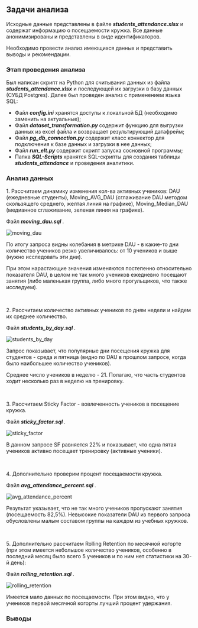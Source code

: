 ## Задачи анализа ##
<p> Исходные данные представлены в файле <b><i>students_attendance.xlsx</i></b> и содержат информацию о посещаемости кружка. Все данные анонимизированы и представлены в виде идентификаторов. </p>
<p> Необходимо провести анализ имеющихся данных и представить выводы и рекомендации. </p>

### Этап проведения анализа ###
<p> Был написан скрипт на Python для считывания данных из файла <b><i>students_attendance.xlsx</i></b> и последующей их загрузки в базу данных (СУБД Postgres). Далее был проведен анализ с применением языка SQL:
  
- Файл <b><i>config.ini</i></b> хранятся доступы к локальной БД (необходимо заменить на актуальные);
- Файл <b><i> dataset_transformation.py </i></b> содержит функцию для выгрузки данных из excel файла и возвращает результирующий датафрейм;
- Файл <b><i> pg_db_connection.py </i></b> содержит класс коннектор для подключения к базе данных и загрузки в нее данных;
- Файл <b><i> run_elt.py </i></b> содержит скрипт запуска сосновной программы;
- Папка <b><i> SQL-Scripts </i></b> хранятся SQL-скрипты для создания таблицы <b><i>students_attendance</i></b> и проведения аналитики. </p>

### Анализ данных ###
<p> 1. Рассчитаем динамику изменения кол-ва активных учеников: DAU (ежедневные студенты), Moving_AVG_DAU (сглаживание DAU методом скользящего среднего, желтая линия на графике), Moving_Median_DAU (медианное сглаживание, зеленая линия на графике). 

Файл <b><i> moving_dau.sql </i></b>.

![moving_dau](https://github.com/user-attachments/assets/00f0066e-64df-413d-a48c-d865640da359)

По итогу запроса видны колебания в метрике DAU - в какие-то дни количество учеников резко увеличивалось: от 10 учеников и выше (нужно исследовать эти дни).

При этом нарастающие значения изменяются постепенно относительно показателя DAU, в целом не так много учеников ежедневно посещают занятия (либо маленькая группа, либо много прогульщиков, что также исследуем).
</p>
<br>
<p> 2. Рассчитаем количество активных учеников по дням недели и найдем их среднее количество. 

Файл <b><i> students_by_day.sql </i></b>.

![students_by_day](https://github.com/user-attachments/assets/a605236c-07a5-403c-b45e-889c2010aa85)

Запрос показывает, что популярные дни посещения кружка для студентов - среда и пятница (видно по DAU в прошлом запросе, когда было наибольшее количество учеников).

Среднее число учеников в неделю - 21. Полагаю, что часть студентов ходит несколько раз в неделю на тренировку.
</p>
<br>
<p> 3. Рассчитаем Sticky Factor - вовлеченность учеников в посещение кружка. 

Файл <b><i> sticky_factor.sql </i></b>.

![sticky_factor](https://github.com/user-attachments/assets/7f8419e3-2dc8-4469-b228-79ada6f0e793)

В данном запросе SF равняется 22% и показывает, что одна пятая учеников активно посещает тренировку (активные ученики).
</p>
<br>
<p> 4. Дополнительно проверим процент посещаемости кружка. 

Файл <b><i> avg_attendance_percent.sql </i></b>.

![avg_attendance_percent](https://github.com/user-attachments/assets/d058cdcf-38c6-4416-9e3a-97eed085af58)

Результат указывает, что не так много учеников пропускают занятия (посещаемость 82,5%). Невысокие показатели DAU из первого запроса обусловлены малым составом группы на каждом из учебных кружков.
</p>
<br>
<p> 5. Дополнительно рассчитаем Rolling Retention по месячной когорте (при этом имеется небольшое количество учеников, особенно в последний месяц было всего 5 учеников и по ним нет статистики на 30-й день):

Файл <b><i> rolling_retention.sql </i></b>.

![rolling_retention](https://github.com/user-attachments/assets/c746f0da-6654-4f27-a6cd-f83fd6be8a6d)

Имеется мало данных по посещаемости. При этом видно, что у учеников первой месячной когорты лучший процент удержания.</p>
### Выводы ###
<p> </p>
<p> </p>
<p> </p>
<p> </p>
<p> </p>
<p> </p>
<p> </p>
